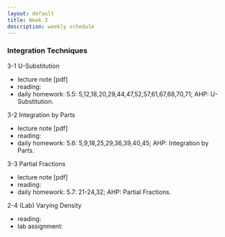 ```yaml
---
layout: default
title: Week 3
description: weekly schedule
--- 
```

### Integration Techniques

3-1 U-Substitution  <br>

* lecture note [pdf]  <br>
* reading:  <br>
* daily homework: 5.5: 5,12,18,20,29,44,47,52,57,61,67,68,70,71; AHP: U-Substitution.  <br>

3-2 Integration by Parts  <br>

* lecture note [pdf]  <br>
* reading:  <br>
* daily homework: 5.6: 5,9,18,25,29,36,39,40,45; AHP: Integration by Parts.  <br>

3-3 Partial Fractions  <br>

* lecture note [pdf]  <br>
* reading:  <br>
* daily homework: 5.7: 21-24,32; AHP: Partial Fractions.   <br>

2-4 (Lab) Varying Density  <br>

* reading:   <br>
* lab assignment:   <br>



